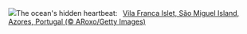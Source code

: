 ![](https://www.bing.com/th?id=OHR.SanMiguelAzores_EN-US2785372768_UHD.jpg&w=1000)The ocean's hidden heartbeat:&nbsp;&ensp;[Vila Franca Islet, São Miguel Island, Azores, Portugal (© ARoxo/Getty Images)](https://www.bing.com/th?id=OHR.SanMiguelAzores_EN-US2785372768_UHD.jpg)
<br><br/>
